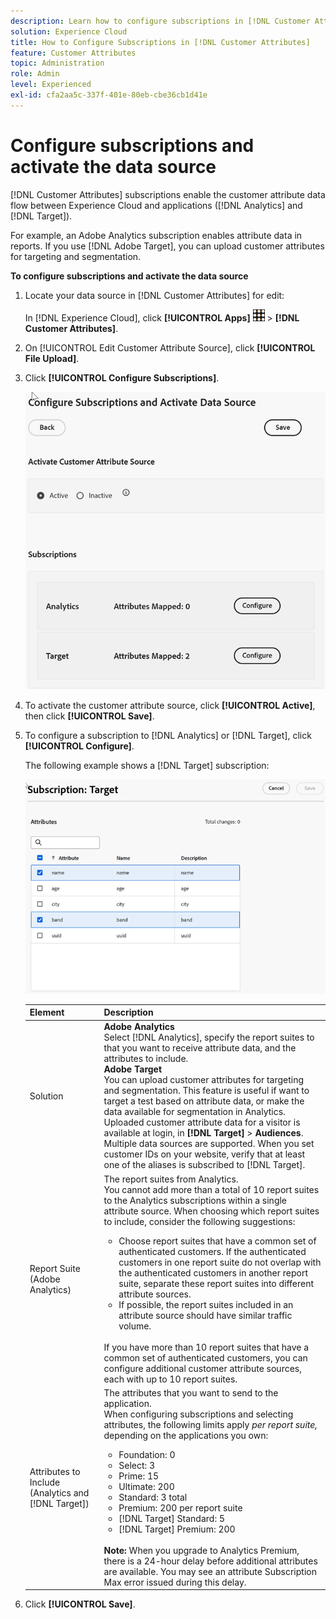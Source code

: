 ```yaml
---
description: Learn how to configure subscriptions in [!DNL Customer Attributes] for Analytics and Target, and to activate a data source.
solution: Experience Cloud
title: How to Configure Subscriptions in [!DNL Customer Attributes]
feature: Customer Attributes
topic: Administration
role: Admin
level: Experienced
exl-id: cfa2aa5c-337f-401e-80eb-cbe36cb1d41e
---
```

# Configure subscriptions and activate the data source

[!DNL Customer Attributes] subscriptions enable the customer attribute data flow between Experience Cloud and applications ([!DNL Analytics] and [!DNL Target]).

For example, an Adobe Analytics subscription enables attribute data in reports. If you use [!DNL Adobe Target], you can upload customer attributes for targeting and segmentation. 

**To configure subscriptions and activate the data source**

1. Locate your data source in [!DNL Customer Attributes] for edit:

    In [!DNL Experience Cloud], click **[!UICONTROL Apps]** ![menu](assets/menu-icon.png) > **[!DNL Customer Attributes]**.

1. On [!UICONTROL Edit Customer Attribute Source], click **[!UICONTROL File Upload]**. 

1. Click **[!UICONTROL Configure Subscriptions]**. 

    ![Configure subscriptions in Experience Cloud](assets/configure-subscriptions.png) 

1. To activate the customer attribute source, click **[!UICONTROL Active]**, then click **[!UICONTROL Save]**.

1. To configure a subscription to [!DNL Analytics] or [!DNL Target], click **[!UICONTROL Configure]**.

    The following example shows a [!DNL Target] subscription:

   ![Step Result](assets/subscription-target.png)

    | Element | Description |
    |--- |--- |
    |Solution|**Adobe Analytics**<br>Select [!DNL Analytics], specify the report suites to that you want to receive attribute data, and the attributes to include.<br>**Adobe Target**<br>You can upload customer attributes for targeting and segmentation. This feature is useful if want to target a test based on attribute data, or make the data available for segmentation in Analytics.<br>Uploaded customer attribute data for a visitor is available at login, in **[!DNL Target]** > **Audiences**.<br>Multiple data sources are supported. When you set customer IDs on your website, verify that at least one of the aliases is subscribed to [!DNL Target].|
    |Report Suite (Adobe Analytics)|The report suites from Analytics.<br>You cannot add more than a total of 10 report suites to the Analytics subscriptions within a single attribute source. When choosing which report suites to include, consider the following suggestions:<ul><li>Choose report suites that have a common set of authenticated customers. If the authenticated customers in one report suite do not overlap with the authenticated customers in another report suite, separate these report suites into different attribute sources.</li><li>If possible, the report suites included in an attribute source should have similar traffic volume.</li></ul><br>If you have more than 10 report suites that have a common set of authenticated customers, you can configure additional customer attribute sources, each with up to 10 report suites.|
    |Attributes to Include (Analytics and [!DNL Target])|The attributes that you want to send to the application. <br>When configuring subscriptions and selecting attributes, the following limits apply _per report suite,_ depending on the applications you own:<ul><li>Foundation: 0</li><li>Select: 3</li><li>Prime: 15</li><li>Ultimate: 200</li><li>Standard: 3 total</li><li>Premium: 200 per report suite</li><li>[!DNL Target] Standard: 5</li><li>[!DNL Target] Premium: 200</li></ul><br>**Note:** When you upgrade to Analytics Premium, there is a 24-hour delay before additional attributes are available. You may see an attribute Subscription Max error issued during this delay.|

1. Click **[!UICONTROL Save]**.
